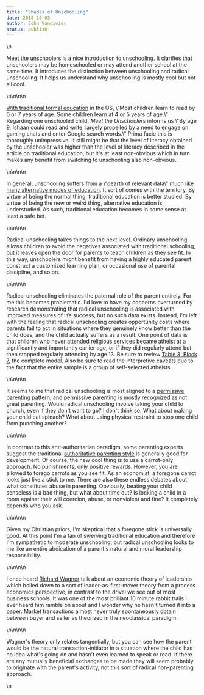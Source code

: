 ```yaml
---
title: "Shades of Unschooling"
date: 2018-10-03
author: John Vandivier
status: publish
---
```


<!-- wp:paragraph -->\n<p><a href=\"https://www.livemint.com/Leisure/UkN5wLDOLHMDqW0jCiQreP/Meet-the-unschoolers.html\">Meet the unschoolers</a> is a nice introduction to unschooling. It clarifies that unschoolers may be homeschooled or may attend another school at the same time. It introduces the distinction between unschooling and radical unschooling. It helps us understand why unschooling is mostly cool but not all cool.</p>\n<!-- /wp:paragraph -->\n\n<!-- wp:paragraph -->\n<p><a href=\"https://www.healthychildren.org/English/ages-stages/preschool/Pages/Helping-Your-Child-Learn-to-Read.aspx\">With traditional formal education</a> in the US, \"Most children learn to read by 6 or 7 years of age. Some children learn at 4 or 5 years of age.\"  <br/>Regarding one unschooled child, <em>Meet the Unschoolers</em> informs us \"By age 9, Ishaan could read and write, largely propelled by a need to engage on gaming chats and enter Google search words.\" Prima facie this is thoroughly unimpressive. It still might be that the level of literacy obtained by the unschooler was higher than the level of literacy described in the article on traditional education, but it's at least non-obvious which in turn makes any benefit from switching to unschooling also non-obvious.</p>\n<!-- /wp:paragraph -->\n\n<!-- wp:paragraph -->\n<p>In general, unschooling suffers from a \"dearth of relevant data\" much like <a href=\"https://www.census.gov/prod/2014pubs/p70-138.pdf\">many alternative modes of education</a>. It sort of comes with the territory. By virtue of being the normal thing, traditional education is better studied. By virtue of being the new or weird thing, alternative education is understudied. As such, traditional education becomes in some sense at least a safe bet.</p>\n<!-- /wp:paragraph -->\n\n<!-- wp:paragraph -->\n<p>Radical unschooling takes things to the next level. Ordinary unschooling allows children to avoid the negatives associated with traditional schooling, but it leaves open the door for parents to teach children as they see fit. In this way, unschoolers might benefit from having a highly educated parent construct a customized learning plan, or occasional use of parental discipline, and so on.</p>\n<!-- /wp:paragraph -->\n\n<!-- wp:paragraph -->\n<p>Radical unschooling eliminates the paternal role of the parent entirely. For me this becomes problematic. I'd love to have my concerns overturned by research demonstrating that radical unschooling is associated with improved measures of life success, but no such data exists. Instead, I'm left with the feeling that radical unschooling creates opportunity costs where parents fail to act in situations where they genuinely know better than the child does, and the child actually suffers as a result. One point of data is that children who never attended religious services became atheist at a significantly and importantly earlier age, or if they did regularly attend but then stopped regularly attending by age 13. Be sure to review <a href=\"https://www-tandfonline-com.mutex.gmu.edu/doi/full/10.1080/2153599X.2018.1502678?scroll=top&amp;needAccess=true\">Table 3, Block 7</a>, the complete model. Also be sure to read the interpretive caveats due to the fact that the entire sample is a group of self-selected atheists.</p>\n<!-- /wp:paragraph -->\n\n<!-- wp:paragraph -->\n<p>It seems to me that radical unschooling is most aligned to a <a href=\"https://my.vanderbilt.edu/developmentalpsychologyblog/2013/12/types-of-parenting-styles-and-how-to-identify-yours/\">permissive parenting</a> pattern, and permissive parenting is mostly recognized as not great parenting. Would radical unschooling involve taking your child to church, even if they don't want to go? I don't think so. What about making your child eat spinach? What about using physical restraint to stop one child from punching another?</p>\n<!-- /wp:paragraph -->\n\n<!-- wp:paragraph -->\n<p>In contrast to this anti-authoritarian paradigm, some parenting experts suggest the traditional <a href=\"https://www.parentingscience.com/authoritative-parenting-style.html\">authoritative parenting style</a> is generally good for development. Of course, the new cool thing is to use a carrot-only approach. No punishments, only positive rewards. However, you are allowed to forego carrots as you see fit. As an economist, a foregone carrot looks just like a stick to me. There are also these endless debates about what constitutes abuse in parenting. Obviously, beating your child senseless is a bad thing, but what about time out? Is locking a child in a room against their will coercion, abuse, or nonviolent and fine? It completely depends who you ask.</p>\n<!-- /wp:paragraph -->\n\n<!-- wp:paragraph -->\n<p>Given my Christian priors, I'm skeptical that a foregone stick is universally good. At this point I'm a fan of swerving traditional education and therefore I'm sympathetic to moderate unschooling, but radical unschooling looks to me like an entire abdication of a parent's natural and moral leadership responsibility.</p>\n<!-- /wp:paragraph -->\n\n<!-- wp:paragraph -->\n<p>I once heard <a href=\"https://en.wikipedia.org/w/index.php?title=Richard_E._Wagner&amp;oldid=860126272\">Richard Wagner</a> talk about an economic theory of leadership which boiled down to a sort of leader-as-first-mover theory from a process economics perspective, in contrast to the drivel we see out of most business schools. It was one of the most brilliant 10 minute rabbit trails I ever heard him ramble on about and I wonder why he hasn't turned it into a paper. Market transactions almost never truly spontaneously obtain between buyer and seller as theorized in the neoclassical paradigm.</p>\n<!-- /wp:paragraph -->\n\n<!-- wp:paragraph -->\n<p>Wagner's theory only relates tangentially, but you can see how the parent would be the natural transaction-initiator in a situation where the child has no idea what's going on and hasn't even learned to speak or read. If there are any mutually beneficial exchanges to be made they will seem probably to originate with the parent's activity, not this sort of radical non-parenting approach.</p>\n<!-- /wp:paragraph -->